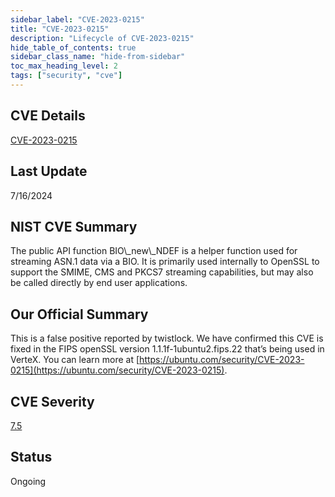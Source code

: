 ```yaml
---
sidebar_label: "CVE-2023-0215"
title: "CVE-2023-0215"
description: "Lifecycle of CVE-2023-0215"
hide_table_of_contents: true
sidebar_class_name: "hide-from-sidebar"
toc_max_heading_level: 2
tags: ["security", "cve"]
---
```


## CVE Details

[CVE-2023-0215](https://nvd.nist.gov/vuln/detail/CVE-2023-0215)

## Last Update

7/16/2024

## NIST CVE Summary

The public API function BIO\\\_new\\\_NDEF is a helper function used for streaming ASN.1 data via a BIO. It is primarily
used internally to OpenSSL to support the SMIME, CMS and PKCS7 streaming capabilities, but may also be called directly
by end user applications.

## Our Official Summary

This is a false positive reported by twistlock. We have confirmed this CVE is fixed in the FIPS openSSL version
1.1.1f-1ubuntu2.fips.22 that’s being used in VerteX. You can learn more at
[https://ubuntu.com/security/CVE-2023-0215](https://ubuntu.com/security/CVE-2023-0215).

## CVE Severity

[7.5](https://nvd.nist.gov/vuln/detail/CVE-2023-0215)

## Status

Ongoing
